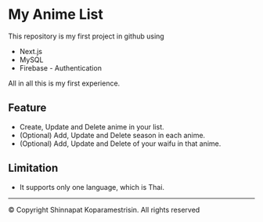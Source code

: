 # My Anime List

This repository is my first project in github using
- Next.js
- MySQL
- Firebase - Authentication

All in all this is my first experience.

## Feature

- Create, Update and Delete anime in your list.
- (Optional) Add, Update and Delete season in each anime.
- (Optional) Add, Update and Delete of your waifu in that anime.

## Limitation

- It supports only one language, which is Thai.

---

© Copyright Shinnapat Koparamestrisin. All rights reserved